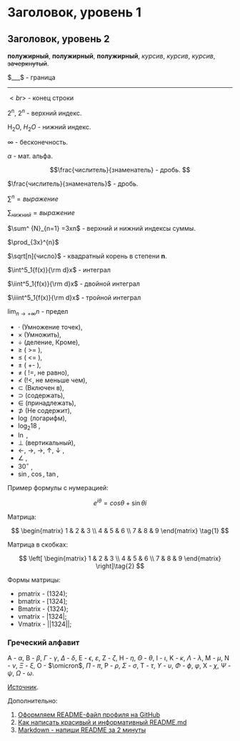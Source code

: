 # Заголовок, уровень 1
## Заголовок, уровень 2

**полужирный**, __полужирный__, <b>полужирный</b>, *курсив*, _курсив_, <i>курсив</i>,  ~~зачеркнутый~~. 

$___$ - граница
____
$<br>$ - конец строки

2<sup>n</sup>, $2^n$ - верхний индекс.

H<sub>2</sub>O, $H_2O$ - нижний индекс.

$\infty$ - бесконечность.

$\alpha$ - мат. альфа.

$$\frac{числитель}{знаменатель} - дробь. $$

$\frac{числитель}{знаменатель}$ - дробь.

$\sum^ {n}{}=выражение$

$\sum_{нижний}{=выражение}$

$\sum^ {N}_{n=1} =3xn$ - верхний и нижний индексы суммы.

$\prod_{3x}^{n}$ 

$\sqrt[n]{число}$ - квадратный корень в степени **n**.

$\int^5_1{f(x)}{\rm d}x$ - интеграл

$\iint^5_1{f(x)}{\rm d}x$ - двойной интеграл

$\iiint^5_1{f(x)}{\rm d}x$ - тройной интеграл

$\lim_{n\rightarrow+\infty} n$ - предел

* $\cdot$ (Умножение точек), 
* $\times$ (Умножить), 
* $\div$ (деление, Кроме), 
* $\geq$ ( >= ), 
* $\leq$ ( <= ), 
* $\pm$ ( +- ),
* $\not=$ ( !=, не равно), 
* $\not<$ (!<, не меньше чем), 
* $\subset$ (Включен в), 
* $\supset$ (содержать), 
* $\in$ (принадлежать), 
* $\not\supset$ (Не содержит), 
* $\log$ (логарифм),
* $\log_2{18}$ ,
* $\ln$ ,
* $\bot$ (вертикальный),
* $\leftarrow$, $\rightarrow$, $\longrightarrow$, $\uparrow$, $\downarrow$ ,
* $\angle {}$ ,
* $30^\circ$ ,
* $\sin$, $\cos$, $\tan$, 

Пример формулы с нумерацией:

$$e^{i\theta}=cos\theta+\sin\theta i\tag{1}$$

Матрица:

$$
\begin{matrix}
1 & 2 & 3 \\
4 & 5 & 6 \\
7 & 8 & 9 
\end{matrix} \tag{1}
$$

Матрица в скобках:

$$
\left[
\begin{matrix}
1 & 2 & 3 \\
4 & 5 & 6 \\
7 & 8 & 9 
\end{matrix} \right]\tag{2}
$$

Формы матрицы:
* pmatrix - (1324);
* bmatrix - [1324];
* Bmatrix - {1324};
* vmatrix - |1324|;
* Vmatrix - ||1324||;

### Греческий алфавит
A - $\alpha$, B - $\beta$, $\Gamma$ - $\gamma$, $\Delta$ - $\delta$, E - $\epsilon$,  $\varepsilon$, Z - $\zeta$, H - $\eta$, $\Theta$ - $\theta$, I - $\iota$, K - $\kappa$, $\Lambda$ - $\lambda$, M - $\mu$, N - $\nu$, $\Xi$ - $\xi$, O - $\omicron$, $\Pi$ - $\pi$, P - $\rho$, $\Sigma$ - $\sigma$, T - $\tau$, $\Upsilon$ - $\upsilon$, $\Phi$ - $\phi$, $\varphi$, X - $\chi$, $\Psi$ - $\psi$, $\Omega$ - $\omega$.

[Источник](https://russianblogs.com/article/18521116359/).

Дополнительно:
1. [Оформляем README-файл профиля на GitHub](https://habr.com/ru/post/649363/) 
2. [Как написать красивый и информативный README.md](https://nuancesprog.ru/p/7105/)
3. [Markdown - напиши README за 2 минуты](https://youtu.be/FFBTGdEMrQ4)

